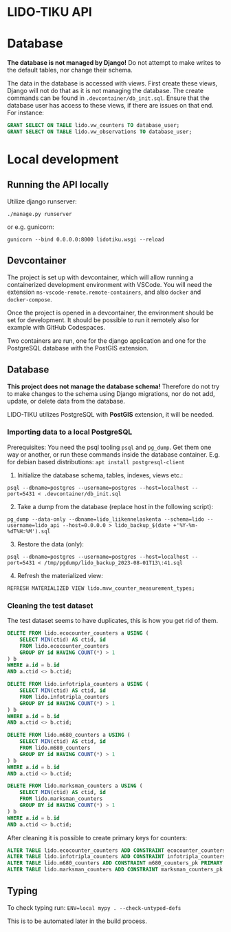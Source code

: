 # LIDO-TIKU API

# Database

**The database is not managed by Django!** Do not attempt to make writes to the default tables, nor change their schema.

The data in the database is accessed with views. First create these views, Django will not do that as it is not managing the database. The create commands can be found in `.devcontainer/db_init.sql`.
Ensure that the database user has access to these views, if there are issues on that end.
For instance:
```sql
GRANT SELECT ON TABLE lido.vw_counters TO database_user;
GRANT SELECT ON TABLE lido.vw_observations TO database_user;
```

# Local development

## Running the API locally

Utilize django runserver:

`./manage.py runserver`

or e.g. gunicorn:

`gunicorn --bind 0.0.0.0:8000 lidotiku.wsgi --reload`

## Devcontainer

The project is set up with devcontainer, which will allow running a containerized development environment with VSCode. You will need the extension `ms-vscode-remote.remote-containers`, and also `docker` and `docker-compose`.

Once the project is opened in a devcontainer, the environment should be set for development. It should be possible to run it remotely also for example with GitHub Codespaces.

Two containers are run, one for the django application and one for the PostgreSQL database with the PostGIS extension.

## Database

**This project does not manage the database schema!** Therefore do not try to make changes to the schema using Django migrations, nor do not add, update, or delete data from the database.

LIDO-TIKU utilizes PostgreSQL with **PostGIS** extension, it will be needed.

### Importing data to a local PostgreSQL

Prerequisites: You need the psql tooling `psql` and `pg_dump`. Get them one way or another, or run these commands inside the database container. E.g. for debian based distributions: `apt install postgresql-client`

1. Initialize the database schema, tables, indexes, views etc.:

`psql --dbname=postgres --username=postgres --host=localhost --port=5431 < .devcontainer/db_init.sql`


2. Take a dump from the database (replace host in the following script):

`pg_dump --data-only --dbname=lido_liikennelaskenta --schema=lido --username=lido_api --host=0.0.0.0 > lido_backup_$(date +'%Y-%m-%dT%H:%M').sql`

3. Restore the data (only):

`psql --dbname=postgres --username=postgres --host=localhost --port=5431 < /tmp/pgdump/lido_backup_2023-08-01T13\:41.sql`

4. Refresh the materialized view:

`REFRESH MATERIALIZED VIEW lido.mvw_counter_measurement_types;`


### Cleaning the test dataset

The test dataset seems to have duplicates, this is how you get rid of them.

```sql
DELETE FROM lido.ecocounter_counters a USING (
    SELECT MIN(ctid) AS ctid, id
    FROM lido.ecocounter_counters
    GROUP BY id HAVING COUNT(*) > 1
) b
WHERE a.id = b.id
AND a.ctid <> b.ctid;

DELETE FROM lido.infotripla_counters a USING (
    SELECT MIN(ctid) AS ctid, id
    FROM lido.infotripla_counters
    GROUP BY id HAVING COUNT(*) > 1
) b
WHERE a.id = b.id
AND a.ctid <> b.ctid;

DELETE FROM lido.m680_counters a USING (
    SELECT MIN(ctid) AS ctid, id
    FROM lido.m680_counters
    GROUP BY id HAVING COUNT(*) > 1
) b
WHERE a.id = b.id
AND a.ctid <> b.ctid;

DELETE FROM lido.marksman_counters a USING (
    SELECT MIN(ctid) AS ctid, id
    FROM lido.marksman_counters
    GROUP BY id HAVING COUNT(*) > 1
) b
WHERE a.id = b.id
AND a.ctid <> b.ctid;
```

After cleaning it is possible to create primary keys for counters:

```sql
ALTER TABLE lido.ecocounter_counters ADD CONSTRAINT ecocounter_counters_pk PRIMARY KEY (id);
ALTER TABLE lido.infotripla_counters ADD CONSTRAINT infotripla_counters_pk PRIMARY KEY (id);
ALTER TABLE lido.m680_counters ADD CONSTRAINT m680_counters_pk PRIMARY KEY (id);
ALTER TABLE lido.marksman_counters ADD CONSTRAINT marksman_counters_pk PRIMARY KEY (id);
```

## Typing

To check typing run:
`ENV=local mypy . --check-untyped-defs`

This is to be automated later in the build process.